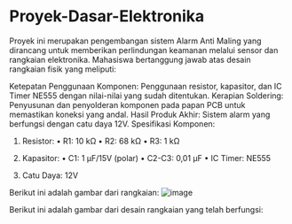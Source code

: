 # Proyek-Dasar-Elektronika

Proyek ini merupakan pengembangan sistem Alarm Anti Maling yang dirancang untuk memberikan perlindungan keamanan melalui sensor dan rangkaian elektronika. Mahasiswa bertanggung jawab atas desain rangkaian fisik yang meliputi:

Ketepatan Penggunaan Komponen: Penggunaan resistor, kapasitor, dan IC Timer NE555 dengan nilai-nilai yang sudah ditentukan.
Kerapian Soldering: Penyusunan dan penyolderan komponen pada papan PCB untuk memastikan koneksi yang andal.
Hasil Produk Akhir: Sistem alarm yang berfungsi dengan catu daya 12V.
Spesifikasi Komponen:

1.	Resistor:
•	R1: 10 kΩ
•	R2: 68 kΩ
•	R3: 1 kΩ

2.	Kapasitor:
•	C1: 1 µF/15V (polar)
•	C2-C3: 0,01 µF
•	IC Timer: NE555

3.	Catu Daya: 12V

Berikut ini adalah gambar dari rangkaian:
![image](https://github.com/user-attachments/assets/3195c303-fa01-4873-8bf8-a230e2c1aba1)

Berikut ini adalah gambar dari desain rangkaian yang telah berfungsi:



